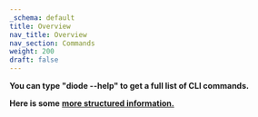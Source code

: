 ```yaml
---
_schema: default
title: Overview
nav_title: Overview
nav_section: Commands
weight: 200
draft: false
---
```

**You can type "diode --help" to get a full list of CLI commands.**

**Here is some** <a href="https://cli.docs.diode.io/faq/cli-commands/" target="_blank" rel="noopener"><strong>more structured information.</strong></a>